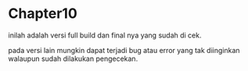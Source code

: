 # Chapter10

inilah adalah versi full build dan final nya yang sudah di cek.

pada versi lain mungkin dapat terjadi bug atau error yang tak diinginkan walaupun sudah dilakukan pengecekan.
 

